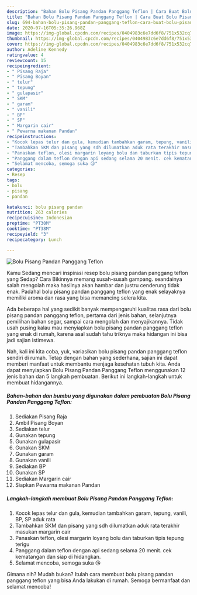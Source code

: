```yaml
---
description: "Bahan Bolu Pisang Pandan Panggang Teflon | Cara Buat Bolu Pisang Pandan Panggang Teflon Yang Paling Enak"
title: "Bahan Bolu Pisang Pandan Panggang Teflon | Cara Buat Bolu Pisang Pandan Panggang Teflon Yang Paling Enak"
slug: 694-bahan-bolu-pisang-pandan-panggang-teflon-cara-buat-bolu-pisang-pandan-panggang-teflon-yang-paling-enak
date: 2020-07-16T05:35:26.968Z
image: https://img-global.cpcdn.com/recipes/0404983c6e7dd6f8/751x532cq70/bolu-pisang-pandan-panggang-teflon-foto-resep-utama.jpg
thumbnail: https://img-global.cpcdn.com/recipes/0404983c6e7dd6f8/751x532cq70/bolu-pisang-pandan-panggang-teflon-foto-resep-utama.jpg
cover: https://img-global.cpcdn.com/recipes/0404983c6e7dd6f8/751x532cq70/bolu-pisang-pandan-panggang-teflon-foto-resep-utama.jpg
author: Adeline Kennedy
ratingvalue: 4
reviewcount: 15
recipeingredient:
- " Pisang Raja"
- " Pisang Boyan"
- " telur"
- " tepung"
- " gulapasir"
- " SKM"
- " garam"
- " vanili"
- " BP"
- " SP"
- " Margarin cair"
- " Pewarna makanan Pandan"
recipeinstructions:
- "Kocok lepas telur dan gula, kemudian tambahkan garam, tepung, vanili, BP, SP aduk rata"
- "Tambahkan SKM dan pisang yang sdh dilumatkan aduk rata terakhir masukan margarin cair"
- "Panaskan teflon, olesi margarin loyang bolu dan taburkan tipis tepung terigu"
- "Panggang dalam teflon dengan api sedang selama 20 menit. cek kematangan dan siap di hidangkan."
- "Selamat mencoba, semoga suka 😘"
categories:
- Resep
tags:
- bolu
- pisang
- pandan

katakunci: bolu pisang pandan 
nutrition: 263 calories
recipecuisine: Indonesian
preptime: "PT30M"
cooktime: "PT38M"
recipeyield: "3"
recipecategory: Lunch

---
```



![Bolu Pisang Pandan Panggang Teflon](https://img-global.cpcdn.com/recipes/0404983c6e7dd6f8/751x532cq70/bolu-pisang-pandan-panggang-teflon-foto-resep-utama.jpg)

Kamu Sedang mencari inspirasi resep bolu pisang pandan panggang teflon yang Sedap? Cara Bikinnya memang susah-susah gampang. seandainya salah mengolah maka hasilnya akan hambar dan justru cenderung tidak enak. Padahal bolu pisang pandan panggang teflon yang enak selayaknya memiliki aroma dan rasa yang bisa memancing selera kita.

Ada beberapa hal yang sedikit banyak mempengaruhi kualitas rasa dari bolu pisang pandan panggang teflon, pertama dari jenis bahan, selanjutnya pemilihan bahan segar, sampai cara mengolah dan menyajikannya. Tidak usah pusing kalau mau menyiapkan bolu pisang pandan panggang teflon yang enak di rumah, karena asal sudah tahu triknya maka hidangan ini bisa jadi sajian istimewa.




Nah, kali ini kita coba, yuk, variasikan bolu pisang pandan panggang teflon sendiri di rumah. Tetap dengan bahan yang sederhana, sajian ini dapat memberi manfaat untuk membantu menjaga kesehatan tubuh kita. Anda dapat menyiapkan Bolu Pisang Pandan Panggang Teflon menggunakan 12 jenis bahan dan 5 langkah pembuatan. Berikut ini langkah-langkah untuk membuat hidangannya.

<!--inarticleads1-->

##### Bahan-bahan dan bumbu yang digunakan dalam pembuatan Bolu Pisang Pandan Panggang Teflon:

1. Sediakan  Pisang Raja
1. Ambil  Pisang Boyan
1. Sediakan  telur
1. Gunakan  tepung
1. Gunakan  gulapasir
1. Gunakan  SKM
1. Gunakan  garam
1. Gunakan  vanili
1. Sediakan  BP
1. Gunakan  SP
1. Sediakan  Margarin cair
1. Siapkan  Pewarna makanan Pandan




<!--inarticleads2-->

##### Langkah-langkah membuat Bolu Pisang Pandan Panggang Teflon:

1. Kocok lepas telur dan gula, kemudian tambahkan garam, tepung, vanili, BP, SP aduk rata
1. Tambahkan SKM dan pisang yang sdh dilumatkan aduk rata terakhir masukan margarin cair
1. Panaskan teflon, olesi margarin loyang bolu dan taburkan tipis tepung terigu
1. Panggang dalam teflon dengan api sedang selama 20 menit. cek kematangan dan siap di hidangkan.
1. Selamat mencoba, semoga suka 😘




Gimana nih? Mudah bukan? Itulah cara membuat bolu pisang pandan panggang teflon yang bisa Anda lakukan di rumah. Semoga bermanfaat dan selamat mencoba!
